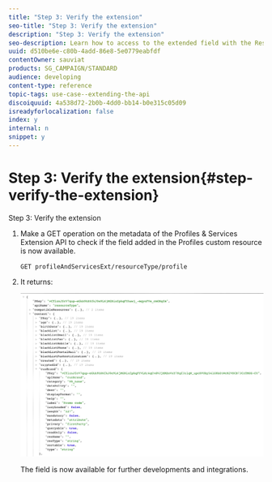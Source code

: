 ```yaml
---
title: "Step 3: Verify the extension"
seo-title: "Step 3: Verify the extension"
description: "Step 3: Verify the extension"
seo-description: Learn how to access to the extended field with the Rest API.
uuid: d510be6e-c80b-4add-86e8-5e0779eabfdf
contentOwner: sauviat
products: SG_CAMPAIGN/STANDARD
audience: developing
content-type: reference
topic-tags: use-case--extending-the-api
discoiquuid: 4a538d72-2b0b-4dd0-bb14-b0e315c05d09
isreadyforlocalization: false
index: y
internal: n
snippet: y
---
```


# Step 3: Verify the extension{#step-verify-the-extension}

Step 3: Verify the extension

1. Make a GET operation on the metadata of the Profiles & Services Extension API to check if the field added in the Profiles custom resource is now available.

   ```
   GET profileAndServicesExt/resourceType/profile
   ```

1. It returns:

   ![](assets/extendPandSAPIview.png)

   The field is now available for further developments and integrations.


